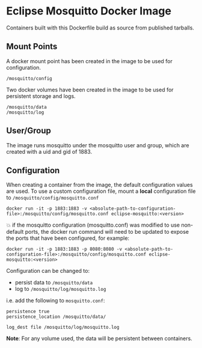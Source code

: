 # Eclipse Mosquitto Docker Image
Containers built with this Dockerfile build as source from published tarballs.

## Mount Points
A docker mount point has been created in the image to be used for configuration.
```
/mosquitto/config
```

Two docker volumes have been created in the image to be used for persistent storage and logs.
```
/mosquitto/data
/mosquitto/log
```

## User/Group

The image runs mosquitto under the mosquitto user and group, which are created
with a uid and gid of 1883.

## Configuration
When creating a container from the image, the default configuration values are used.
To use a custom configuration file, mount a **local** configuration file to `/mosquitto/config/mosquitto.conf`
```
docker run -it -p 1883:1883 -v <absolute-path-to-configuration-file>:/mosquitto/config/mosquitto.conf eclipse-mosquitto:<version>
```

:boom: if the mosquitto configuration (mosquitto.conf) was modified
to use non-default ports, the docker run command will need to be updated
to expose the ports that have been configured, for example:

```
docker run -it -p 1883:1883 -p 8080:8080 -v <absolute-path-to-configuration-file>:/mosquitto/config/mosquitto.conf eclipse-mosquitto:<version>
```

Configuration can be changed to:

* persist data to `/mosquitto/data`
* log to `/mosquitto/log/mosquitto.log`

i.e. add the following to `mosquitto.conf`:
```
persistence true
persistence_location /mosquitto/data/

log_dest file /mosquitto/log/mosquitto.log
```

**Note**: For any volume used, the data will be persistent between containers.